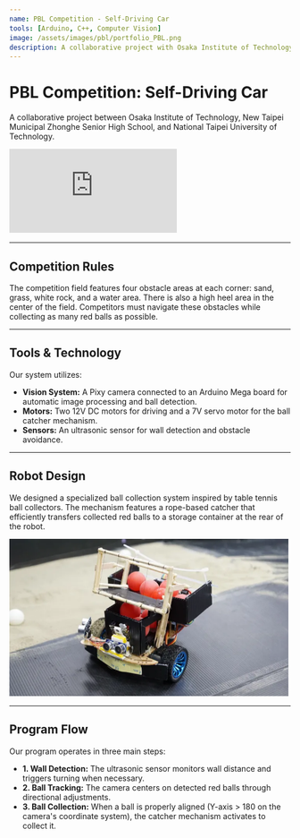 ```yaml
---
name: PBL Competition - Self-Driving Car
tools: [Arduino, C++, Computer Vision]
image: /assets/images/pbl/portfolio_PBL.png
description: A collaborative project with Osaka Institute of Technology to design and build a self-driving car for an obstacle course competition.
---
```


# PBL Competition: Self-Driving Car

<p class="text-center">
A collaborative project between Osaka Institute of Technology, New Taipei Municipal Zhonghe Senior High School, and National Taipei University of Technology.
</p>

<div class="video my-4">
  <iframe src="https://www.youtube.com/embed/FNIiC8IVrEo?si=8LEZFYAaZcEKnRsM" style="border:0;" allow="accelerometer; autoplay; clipboard-write; encrypted-media; gyroscope; picture-in-picture" allowfullscreen></iframe>
</div>

---

## Competition Rules

The competition field features four obstacle areas at each corner: sand, grass, white rock, and a water area. There is also a high heel area in the center of the field. Competitors must navigate these obstacles while collecting as many red balls as possible.

---

## Tools & Technology

Our system utilizes:
- **Vision System:** A Pixy camera connected to an Arduino Mega board for automatic image processing and ball detection.
- **Motors:** Two 12V DC motors for driving and a 7V servo motor for the ball catcher mechanism.
- **Sensors:** An ultrasonic sensor for wall detection and obstacle avoidance.

---

## Robot Design

We designed a specialized ball collection system inspired by table tennis ball collectors. The mechanism features a rope-based catcher that efficiently transfers collected red balls to a storage container at the rear of the robot.

<p class="text-center">
  <img src="/assets/images/pbl/portfolio_PBL.png" alt="PBL Robot Design" class="img-fluid rounded-lg shadow-lg" style="max-width: 500px;">
</p>

---

## Program Flow

Our program operates in three main steps:
- **1. Wall Detection:** The ultrasonic sensor monitors wall distance and triggers turning when necessary.
- **2. Ball Tracking:** The camera centers on detected red balls through directional adjustments.
- **3. Ball Collection:** When a ball is properly aligned (Y-axis > 180 on the camera's coordinate system), the catcher mechanism activates to collect it.